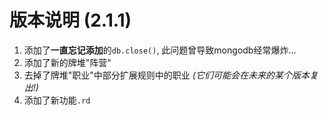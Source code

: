 # 版本说明 (2.1.1)

1. 添加了**一直忘记添加**的`db.close()`, 此问题曾导致mongodb经常爆炸...
2. 添加了新的牌堆"阵营"
3. 去掉了牌堆"职业"中部分扩展规则中的职业 *(它们可能会在未来的某个版本复出!)*
4. 添加了新功能`.rd`